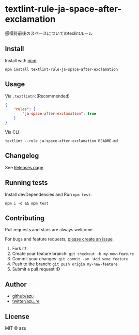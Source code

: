 # textlint-rule-ja-space-after-exclamation

感嘆符前後のスペースについてのtexlintルール

## Install

Install with [npm](https://www.npmjs.com/):

    npm install textlint-rule-ja-space-after-exclamation

## Usage

Via `.textlintrc`(Recommended)

```json
{
    "rules": {
        "ja-space-after-exclamation": true
    }
}
```

Via CLI

```
textlint --rule ja-space-after-exclamation README.md
```


## Changelog

See [Releases page](https://github.com/extlint-ja/textlint-rule-spacing/releases).

## Running tests

Install devDependencies and Run `npm test`:

    npm i -d && npm test

## Contributing

Pull requests and stars are always welcome.

For bugs and feature requests, [please create an issue](https://github.com/extlint-ja/textlint-rule-spacing/issues).

1. Fork it!
2. Create your feature branch: `git checkout -b my-new-feature`
3. Commit your changes: `git commit -am 'Add some feature'`
4. Push to the branch: `git push origin my-new-feature`
5. Submit a pull request :D

## Author

- [github/azu](https://github.com/azu)
- [twitter/azu_re](https://twitter.com/azu_re)

## License

MIT © azu
